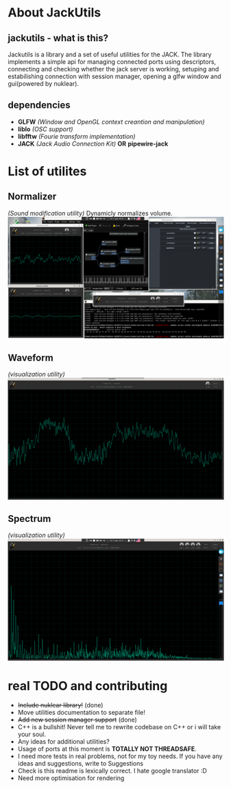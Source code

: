 # About JackUtils
## jackutils - what is this?
Jackutils is a library and a set of useful utilities for the JACK. The library implements a simple api for managing connected ports using descriptors, connecting and checking whether the jack server is working, setuping and estabilishing connection with session manager, opening a glfw window and gui(powered by nuklear). 
## dependencies
- **GLFW** *(Window and OpenGL context creantion and manipulation)*
- **liblo** *(OSC support)*
- **libfftw** *(Fourie transform implementation)*
- **JACK** *(Jack Audio Connection Kit)* **OR** **pipewire-jack**
# List of utilites
## Normalizer
*(Sound modification utility)* Dynamicly normalizes volume.
![normalizer](/doc/normalizer.png)
## Waveform
*(visualization utility)*    
![waveform](/doc/waveform.png)
## Spectrum
*(visualization utility)*    
![spectrum](/doc/spectrum.png)
# real TODO and contributing
- ~~Include nuklear library!~~ (done)
- Move utilities documentation to separate file!
- ~~Add new session manager support~~ (done)
- C++ is a bullshit! Never tell me to rewrite codebase on C++ or i will take your soul. 
- Any ideas for additional utilities?
- Usage of ports at this moment is **TOTALLY NOT THREADSAFE**.
- I need more tests in real problems, not for my toy needs. If you have any ideas and suggestions, write to Suggestions
- Check is this readme is lexically correct. I hate google translator :D
- Need more optimisation for rendering
